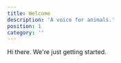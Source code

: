 ```yaml
---
title: Welcome
description: 'A voice for animals.'
position: 1
category: ''
---
```


Hi there. We're just getting started.


